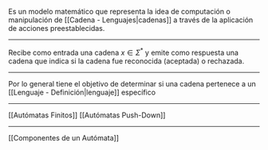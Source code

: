 Es un modelo matemático que representa la idea de computación o manipulación de [[Cadena - Lenguajes|cadenas]] a través de la aplicación de acciones preestablecidas.
***
Recibe como entrada una cadena $x∈Σ^*$ y emite como respuesta una cadena que indica si la cadena fue reconocida (aceptada) o rechazada.
***
Por lo general tiene el objetivo de determinar si una cadena pertenece a un [[Lenguaje - Definición|lenguaje]] específico
***
[[Autómatas Finitos]] 
[[Autómatas Push-Down]] 
***
[[Componentes de un Autómata]] 
